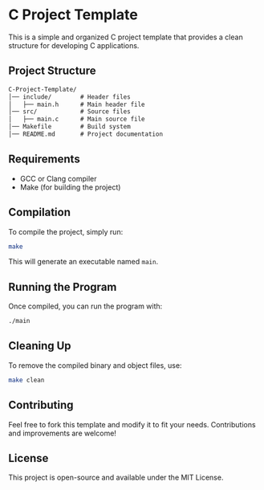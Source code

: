 # C Project Template

This is a simple and organized C project template that provides a clean structure for developing C applications.

## Project Structure

```txt
C-Project-Template/
│── include/        # Header files
│   ├── main.h      # Main header file
│── src/            # Source files
│   ├── main.c      # Main source file
│── Makefile        # Build system
│── README.md       # Project documentation
```

## Requirements

- GCC or Clang compiler
- Make (for building the project)

## Compilation

To compile the project, simply run:

```sh
make
```

This will generate an executable named `main`.

## Running the Program

Once compiled, you can run the program with:

```sh
./main
```

## Cleaning Up

To remove the compiled binary and object files, use:

```sh
make clean
```

## Contributing

Feel free to fork this template and modify it to fit your needs. Contributions and improvements are welcome!

## License

This project is open-source and available under the MIT License.
